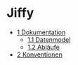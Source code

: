 # Jiffy

- [1 Dokumentation](./docs/documentation.md)
  - [1.1 Datenmodel](./docs/datenmodell.md)
  - [1.2 Abläufe](./docs/ablaeufe.md)
- [2 Konventionen](./docs/conventions.md)

